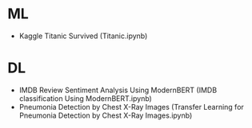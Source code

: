 # ML
- Kaggle Titanic Survived (Titanic.ipynb)

# DL
- IMDB Review Sentiment Analysis Using ModernBERT (IMDB classification Using ModernBERT.ipynb)
- Pneumonia Detection by Chest X-Ray Images (Transfer Learning for Pneumonia Detection by Chest X-Ray Images.ipynb)
